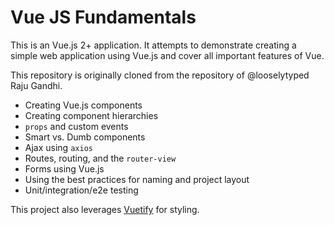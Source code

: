 # Vue JS Fundamentals

This is an Vue.js 2+ application.
It attempts to demonstrate creating a simple web application using Vue.js and cover all important features of Vue.

This repository is originally cloned from the repository of @looselytyped Raju Gandhi.


- Creating Vue.js components
- Creating component hierarchies
- `props` and custom events
- Smart vs. Dumb components
- Ajax using `axios`
- Routes, routing, and the `router-view`
- Forms using Vue.js
- Using the best practices for naming and project layout
- Unit/integration/e2e testing

This project also leverages [Vuetify](https://vuetifyjs.com/en/) for styling.
